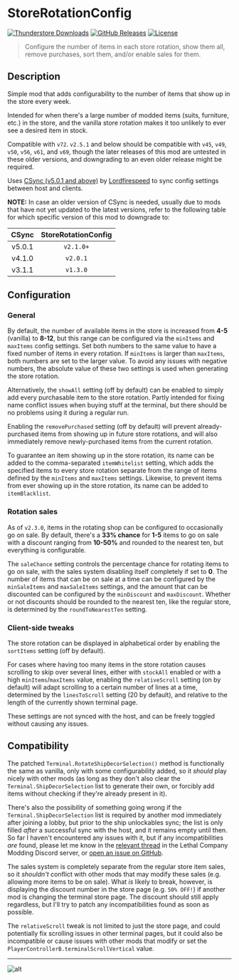 # StoreRotationConfig

[![Thunderstore Downloads](https://img.shields.io/thunderstore/dt/pacoito/StoreRotationConfig?style=for-the-badge&logo=thunderstore&color=mediumseagreen
)](https://thunderstore.io/c/lethal-company/p/pacoito/StoreRotationConfig)
[![GitHub Releases](https://img.shields.io/github/v/release/pacoito123/LC_StoreRotationConfig?display_name=tag&style=for-the-badge&logo=github&color=steelblue
)](https://github.com/pacoito123/LC_StoreRotationConfig/releases)
[![License](https://img.shields.io/github/license/pacoito123/LC_StoreRotationConfig?style=for-the-badge&logo=github&color=teal
)](https://github.com/pacoito123/LC_StoreRotationConfig/blob/main/LICENSE)

> Configure the number of items in each store rotation, show them all, remove purchases, sort them, and/or enable sales for them.

## Description

Simple mod that adds configurability to the number of items that show up in the store every week.

Intended for when there's a large number of modded items (suits, furniture, etc.) in the store, and the vanilla store rotation makes it too unlikely to ever see a desired item in stock.

Compatible with `v72`. `v2.5.1` and below should be compatible with `v45`, `v49`, `v50`, `v56`, `v61`, and `v69`, though the later releases of this mod are untested in these older versions, and downgrading to an even older release might be required.

Uses [CSync (v5.0.1 and above)](https://thunderstore.io/c/lethal-company/p/Sigurd/CSync) by [Lordfirespeed](https://github.com/Lorefirespeed) to sync config settings between host and clients.

**NOTE:** In case an older version of CSync is needed, usually due to mods that have not yet updated to the latest versions, refer to the following table for which specific version of this mod to downgrade to:

| CSync           | StoreRotationConfig |
| :-------------: | :-----------------: |
| v5.0.1          | `v2.1.0+`           |
| v4.1.0          | `v2.0.1`            |
| v3.1.1          | `v1.3.0`            |

## Configuration

### General

By default, the number of available items in the store is increased from **4-5** (vanilla) to **8-12**, but this range can be configured via the `minItems` and `maxItems` config settings. Set both numbers to the same value to have a fixed number of items in every rotation. If `minItems` is larger than `maxItems`, both numbers are set to the larger value. To avoid any issues with negative numbers, the absolute value of these two settings is used when generating the store rotation.

Alternatively, the `showAll` setting (off by default) can be enabled to simply add every purchasable item to the store rotation. Partly intended for fixing name conflict issues when buying stuff at the terminal, but there should be no problems using it during a regular run.

Enabling the `removePurchased` setting (off by default) will prevent already-purchased items from showing up in future store rotations, and will also immediately remove newly-purchased items from the current rotation.

To guarantee an item showing up in the store rotation, its name can be added to the comma-separated `itemWhitelist` setting, which adds the specified items to every store rotation separate from the range of items defined by the `minItems` and `maxItems` settings. Likewise, to prevent items from ever showing up in the store rotation, its name can be added to `itemBlacklist`.

### Rotation sales

As of `v2.3.0`, items in the rotating shop can be configured to occasionally go on sale. By default, there's a **33% chance** for **1-5** items to go on sale with a discount ranging from **10-50%** and rounded to the nearest ten, but everything is configurable.

The `saleChance` setting controls the percentage chance for rotating items to go on sale, with the sales system disabling itself completely if set to **0**. The number of items that can be on sale at a time can be configured by the `minSaleItems` and `maxSaleItems` settings, and the amount that can be discounted can be configured by the `minDiscount` and `maxDiscount`. Whether or not discounts should be rounded to the nearest ten, like the regular store, is determined by the `roundToNearestTen` setting.

### Client-side tweaks

The store rotation can be displayed in alphabetical order by enabling the `sortItems` setting (off by default).

For cases where having too many items in the store rotation causes scrolling to skip over several lines, either with `stockAll` enabled or with a high `minItems`/`maxItems` value, enabling the `relativeScroll` setting (on by default) will adapt scrolling to a certain number of lines at a time, determined by the `linesToScroll` setting (20 by default), and relative to the length of the currently shown terminal page.

These settings are not synced with the host, and can be freely toggled without causing any issues.

## Compatibility

The patched `Terminal.RotateShipDecorSelection()` method is functionally the same as vanilla, only with some configurability added, so it _should_ play nicely with other mods (as long as they don't also clear the `Terminal.ShipDecorSelection` list to generate their own, or forcibly add items without checking if they're already present in it).

There's also the possibility of something going wrong if the `Terminal.ShipDecorSelection` list is required by another mod immediately after joining a lobby, but prior to the ship unlockables sync; the list is only filled _after_ a successful sync with the host, and it remains empty until then. So far I haven't encountered any issues with it, but if any incompatibilities _are_ found, please let me know in the [relevant thread](https://discord.com/channels/1168655651455639582/1212542584610881557) in the Lethal Company Modding Discord server, or [open an issue on GitHub](https://github.com/pacoito123/LC_StoreRotationConfig/issues).

The sales system is completely separate from the regular store item sales, so it _shouldn't_ conflict with other mods that may modify these sales (e.g. allowing more items to be on sale). What _is_ likely to break, however, is displaying the discount number in the store page (e.g. `50% OFF!`) if another mod is changing the terminal store page. The discount should still apply regardless, but I'll try to patch any incompatibilities found as soon as possible.

The `relativeScroll` tweak is not limited to just the store page, and could potentially fix scrolling issues in other terminal pages, but it could also be incompatible or cause issues with other mods that modify or set the `PlayerControllerB.terminalScrollVertical` value.

---

![alt](https://files.catbox.moe/z3fzcw.png "Store rotation with every vanilla item available for purchase in v56 in alphabetical order, 4 of which are on sale.")
